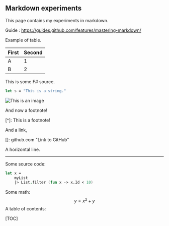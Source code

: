 ## Markdown experiments

This page contains my experiments in markdown.

Guide : https://guides.github.com/features/mastering-markdown/

Example of table.

First | Second
----- | ------
A | 1
B | 2

This is some F# source.

```fsharp
let s = "This is a string."
```

![This is an image](C:\test.png)

And now a footnote!

[^]: This is a footnote!

And a link,

[]: github.com	"Link to GitHub"

A horizontal line.

------

Some source code:

```fsharp
let x =
	myList
	|> List.filter (fun x -> x.Id < 10)
```

Some math:
$$
y = x^2 + y
$$
A table of contents:

[TOC]
